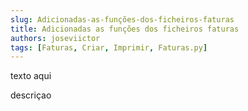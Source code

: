 ```yaml
---
slug: Adicionadas-as-funções-dos-ficheiros-faturas
title: Adicionadas as funções dos ficheiros faturas
authors: joseviictor
tags: [Faturas, Criar, Imprimir, Faturas.py]
---
```


texto aqui

<!--truncate-->

descriçao
